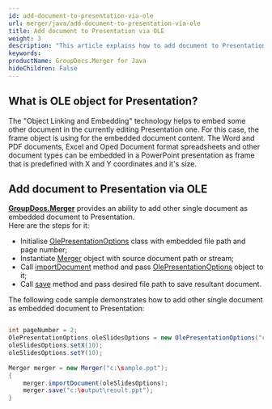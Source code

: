 ```yaml
---
id: add-document-to-presentation-via-ole
url: merger/java/add-document-to-presentation-via-ole
title: Add document to Presentation via OLE
weight: 3
description: "This article explains how to add document to Presentation via OLE with GroupDocs.Merger within your Java applications."
keywords: 
productName: GroupDocs.Merger for Java
hideChildren: False
---
```

## What is OLE object for Presentation?

The "Object Linking and Embedding" technology helps to embed some other document in the currently editing Presentation one. For this case, the frame object is using for the embedded document content. The Word and PDF documents, Excel and Oped Document format spreadsheets and other document types can be embedded in a PowerPoint presentation as frame that is predefined with X and Y coordinates and it's size.

## Add document to Presentation via OLE

**[GroupDocs.Merger](https://products.groupdocs.com/merger/java)** provides an ability to add other single document as embedded document to Presentation.   
Here are the steps for it:

*   Initialise [OlePresentationOptions](https://apireference.groupdocs.com/merger/java/com.groupdocs.merger.domain.options/OlePresentationOptions) class with embedded file path and page number;
*   Instantiate [Merger](https://apireference.groupdocs.com/merger/java/com.groupdocs.merger/Merger) object with source document path or stream;
*   Call [importDocument](https://apireference.groupdocs.com/merger/java/com.groupdocs.merger/Merger#importDocument(com.groupdocs.merger.domain.options.interfaces.IImportDocumentOptions)) method and pass [OlePresentationOptions](https://apireference.groupdocs.com/merger/java/com.groupdocs.merger.domain.options/OlePresentationOptions) object to it;
*   Call [save](https://apireference.groupdocs.com/merger/java/com.groupdocs.merger/Merger#save(java.lang.String)) method and pass desired file path to save resultant document.

The following code sample demonstrates how to add other single document as embedded document to Presentation:

```java

int pageNumber = 2;
OlePresentationOptions oleSlidesOptions = new OlePresentationOptions("c:\embedded.pdf", pageNumber);
oleSlidesOptions.setX(10);
oleSlidesOptions.setY(10);
 
Merger merger = new Merger("c:\sample.ppt");
{
    merger.importDocument(oleSlidesOptions);
    merger.save("c:\output\result.ppt");
}

```

